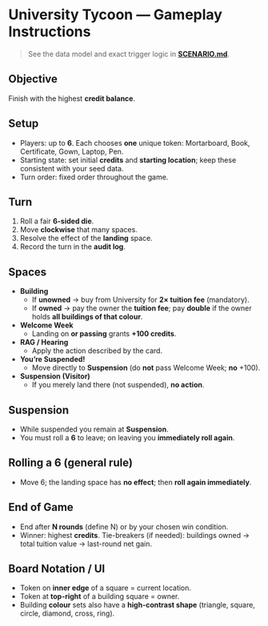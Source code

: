 # University Tycoon — Gameplay Instructions

> See the data model and exact trigger logic in **[SCENARIO.md](SCENARIO.md)**.

## Objective
Finish with the highest **credit balance**.

## Setup
- Players: up to **6**. Each chooses **one** unique token: Mortarboard, Book, Certificate, Gown, Laptop, Pen.
- Starting state: set initial **credits** and **starting location**; keep these consistent with your seed data.
- Turn order: fixed order throughout the game.

## Turn
1. Roll a fair **6-sided die**.  
2. Move **clockwise** that many spaces.  
3. Resolve the effect of the **landing** space.  
4. Record the turn in the **audit log**.

## Spaces
- **Building**
  - If **unowned** → buy from University for **2× tuition fee** (mandatory).
  - If **owned** → pay the owner the **tuition fee**; pay **double** if the owner holds **all buildings of that colour**.
- **Welcome Week**  
  - Landing on **or passing** grants **+100 credits**.
- **RAG / Hearing**  
  - Apply the action described by the card.
- **You’re Suspended!**  
  - Move directly to **Suspension** (do **not** pass Welcome Week; **no** +100).
- **Suspension (Visitor)**  
  - If you merely land there (not suspended), **no action**.

## Suspension
- While suspended you remain at **Suspension**.  
- You must roll a **6** to leave; on leaving you **immediately roll again**.

## Rolling a 6 (general rule)
- Move 6; the landing space has **no effect**; then **roll again immediately**.

## End of Game
- End after **N rounds** (define N) or by your chosen win condition.  
- Winner: highest **credits**. Tie-breakers (if needed): buildings owned → total tuition value → last-round net gain.

## Board Notation / UI
- Token on **inner edge** of a square = current location.  
- Token at **top-right** of a building square = owner.  
- Building **colour** sets also have a **high-contrast shape** (triangle, square, circle, diamond, cross, ring).

